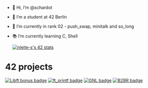 - 👋 Hi, I’m @schardot
- 👀 I’m a student at 42 Berlin
- 🌱 I’m currently in rank 02 - push_swap, minitalk and so_long
- 📚 I’m currently learning C, Shell

  [![nleite-s's 42 stats](https://badge.mediaplus.ma/colorfulwaves/nleite-s)](https://github.com/oakoudad/badge42)

# 42 projects

[![Libft bonus badge](https://github.com/ayogun/42-project-badges/blob/main/badges/libftm.png?raw=true)](https://github.com/schardot/42_core/tree/main/rank00/libft)
[![ft_printf badge](https://github.com/ayogun/42-project-badges/blob/main/badges/ft_printfe.png)](https://github.com/schardot/42_core/tree/main/rank01/ft_printf)
[![GNL badge](https://github.com/ayogun/42-project-badges/blob/main/badges/get_next_linee.png)](https://github.com/schardot/42_core/tree/main/rank01/get_next_line)
[![B2BR badge](https://github.com/ayogun/42-project-badges/blob/main/badges/born2berootm.png)](https://github.com/schardot/42_core/tree/main/rank01/born2beroot)

